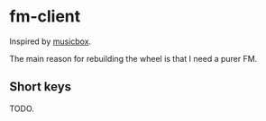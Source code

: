 # fm-client

Inspired by [musicbox](https://github.com/darknessomi/musicbox).

The main reason for rebuilding the wheel is that I need a purer FM.

## Short keys

TODO.
